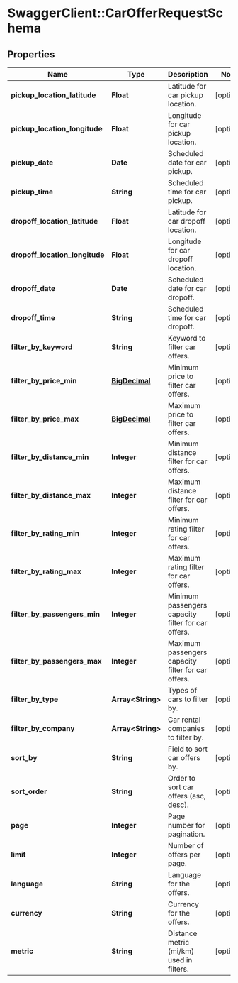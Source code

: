 # SwaggerClient::CarOfferRequestSchema

## Properties
Name | Type | Description | Notes
------------ | ------------- | ------------- | -------------
**pickup_location_latitude** | **Float** | Latitude for car pickup location. | [optional] 
**pickup_location_longitude** | **Float** | Longitude for car pickup location. | [optional] 
**pickup_date** | **Date** | Scheduled date for car pickup. | [optional] 
**pickup_time** | **String** | Scheduled time for car pickup. | [optional] 
**dropoff_location_latitude** | **Float** | Latitude for car dropoff location. | [optional] 
**dropoff_location_longitude** | **Float** | Longitude for car dropoff location. | [optional] 
**dropoff_date** | **Date** | Scheduled date for car dropoff. | [optional] 
**dropoff_time** | **String** | Scheduled time for car dropoff. | [optional] 
**filter_by_keyword** | **String** | Keyword to filter car offers. | [optional] 
**filter_by_price_min** | [**BigDecimal**](BigDecimal.md) | Minimum price to filter car offers. | [optional] 
**filter_by_price_max** | [**BigDecimal**](BigDecimal.md) | Maximum price to filter car offers. | [optional] 
**filter_by_distance_min** | **Integer** | Minimum distance filter for car offers. | [optional] 
**filter_by_distance_max** | **Integer** | Maximum distance filter for car offers. | [optional] 
**filter_by_rating_min** | **Integer** | Minimum rating filter for car offers. | [optional] 
**filter_by_rating_max** | **Integer** | Maximum rating filter for car offers. | [optional] 
**filter_by_passengers_min** | **Integer** | Minimum passengers capacity filter for car offers. | [optional] 
**filter_by_passengers_max** | **Integer** | Maximum passengers capacity filter for car offers. | [optional] 
**filter_by_type** | **Array&lt;String&gt;** | Types of cars to filter by. | [optional] 
**filter_by_company** | **Array&lt;String&gt;** | Car rental companies to filter by. | [optional] 
**sort_by** | **String** | Field to sort car offers by. | [optional] 
**sort_order** | **String** | Order to sort car offers (asc, desc). | [optional] 
**page** | **Integer** | Page number for pagination. | [optional] 
**limit** | **Integer** | Number of offers per page. | [optional] 
**language** | **String** | Language for the offers. | [optional] 
**currency** | **String** | Currency for the offers. | [optional] 
**metric** | **String** | Distance metric (mi/km) used in filters. | [optional] 

